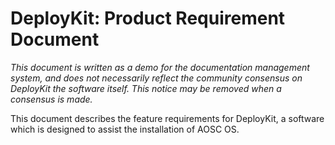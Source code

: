 # DeployKit: Product Requirement Document


*This document is written as a demo for the documentation management system,
and does not necessarily reflect the community consensus on DeployKit the software itself.
This notice may be removed when a consensus is made.*

This document describes the feature requirements for DeployKit,
a software which is designed to assist the installation of AOSC OS.

